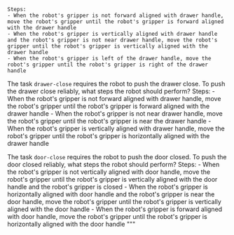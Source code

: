 
    Steps:
    - When the robot's gripper is not forward aligned with drawer handle, move the robot's gripper until the robot's gripper is forward aligned with the drawer handle
    - When the robot's gripper is vertically aligned with drawer handle and the robot's gripper is not near drawer handle, move the robot's gripper until the robot's gripper is vertically aligned with the drawer handle
    - When the robot's gripper is left of the drawer handle, move the robot's gripper until the robot's gripper is right of the drawer handle

The task `drawer-close` requires the robot to push the drawer close.
To push the drawer close reliably, what steps the robot should perform?
    Steps:
    - When the robot's gripper is not forward aligned with drawer handle, move the robot's gripper until the robot's gripper is forward aligned with the drawer handle
    - When the robot's gripper is not near drawer handle, move the robot's gripper until the robot's gripper is near the drawer handle
    - When the robot's gripper is vertically aligned with drawer handle, move the robot's gripper until the robot's gripper is horizontally aligned with the drawer handle

The task `door-close` requires the robot to push the door closed.
To push the door closed reliably, what steps the robot should perform?
    Steps:
    - When the robot's gripper is not vertically aligned with door handle, move the robot's gripper until the robot's gripper is vertically aligned with the door handle and the robot's gripper is closed
    - When the robot's gripper is horizontally aligned with door handle and the robot's gripper is near the door handle, move the robot's gripper until the robot's gripper is vertically aligned with the door handle
    - When the robot's gripper is forward aligned with door handle, move the robot's gripper until the robot's gripper is horizontally aligned with the door handle
"""

















































































































































